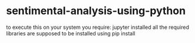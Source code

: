 # sentimental-analysis-using-python
to execute this on your system
you require:
jupyter installed
all the required libraries are supposed to be installed using pip install 
